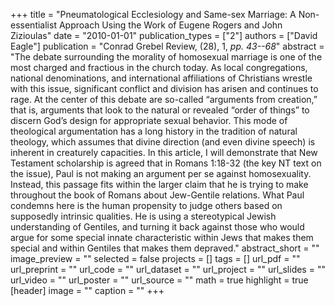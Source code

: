 +++
title = "Pneumatological Ecclesiology and Same-sex Marriage: A Non-essentialist Approach Using the Work of Eugene Rogers and John Zizioulas"
date = "2010-01-01"
publication_types = ["2"]
authors = ["David Eagle"]
publication = "Conrad Grebel Review, (28), 1, _pp. 43--68_"
abstract = "The debate surrounding the morality of homosexual marriage is one of the most charged and fractious in the church today. As local congregations, national denominations, and international affiliations of Christians wrestle with this issue, significant conflict and division has arisen and continues to rage. At the center of this debate are so-called “arguments from creation,” that is, arguments that look to the natural or revealed “order of things” to discern God’s design for appropriate sexual behavior. This mode of theological argumentation has a long history in the tradition of natural theology, which assumes that divine direction (and even divine speech) is inherent in creaturely capacities. In this article, I will demonstrate that New Testament scholarship is agreed that in Romans 1:18-32 (the key NT text on the issue), Paul is not making an argument per se against homosexuality. Instead, this passage fits within the larger claim that he is trying to make throughout the book of Romans about Jew-Gentile relations. What Paul condemns here is the human propensity to judge others based on supposedly intrinsic qualities. He is using a stereotypical Jewish understanding of Gentiles, and turning it back against those who would argue for some special innate characteristic within Jews that makes them special and within Gentiles that makes them depraved."
abstract_short = ""
image_preview = ""
selected = false
projects = []
tags = []
url_pdf = ""
url_preprint = ""
url_code = ""
url_dataset = ""
url_project = ""
url_slides = ""
url_video = ""
url_poster = ""
url_source = ""
math = true
highlight = true
[header]
image = ""
caption = ""
+++
